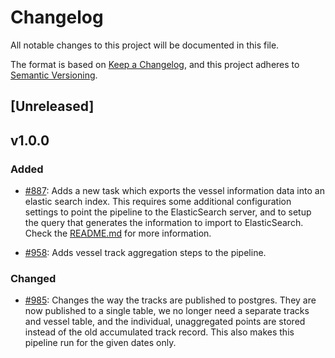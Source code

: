 # Changelog

All notable changes to this project will be documented in this file.

The format is based on [Keep a Changelog](https://keepachangelog.com/en/1.0.0/), and this project adheres to [Semantic Versioning](https://semver.org/spec/v2.0.0.html).

## [Unreleased]


## v1.0.0 

### Added

* [#887](https://github.com/GlobalFishingWatch/GFW-Tasks/issues/887): Adds a new task which exports the vessel information data into an elastic search index. This requires some additional configuration settings to point the pipeline to the ElasticSearch server, and to setup the query that generates the information to import to ElasticSearch. Check the [README.md](README.md#Configuration) for more information.

* [#958](https://github.com/GlobalFishingWatch/GFW-Tasks/issues/958): Adds vessel track aggregation steps to the pipeline.

### Changed

* [#985](https://github.com/GlobalFishingWatch/GFW-Tasks/issues/985): Changes the way the tracks are published to postgres. They are now published to a single table, we no longer need a separate tracks and vessel table, and the individual, unaggregated points are stored instead of the old accumulated track record. This also makes this pipeline run for the given dates only.
